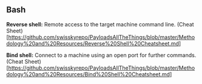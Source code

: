 ## Bash
**Reverse shell:** Remote access to the target machine command line. (Cheat Sheet)[https://github.com/swisskyrepo/PayloadsAllTheThings/blob/master/Methodology%20and%20Resources/Reverse%20Shell%20Cheatsheet.md]

**Bind shell:** Connect to a machine using an open port for further commands. (Cheat Sheet)[https://github.com/swisskyrepo/PayloadsAllTheThings/blob/master/Methodology%20and%20Resources/Bind%20Shell%20Cheatsheet.md]
